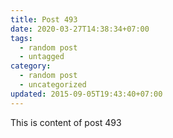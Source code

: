 ```yaml
---
title: Post 493
date: 2020-03-27T14:38:34+07:00
tags:
  - random post
  - untagged
category:
  - random post
  - uncategorized
updated: 2015-09-05T19:43:40+07:00
---
```

This is content of post 493